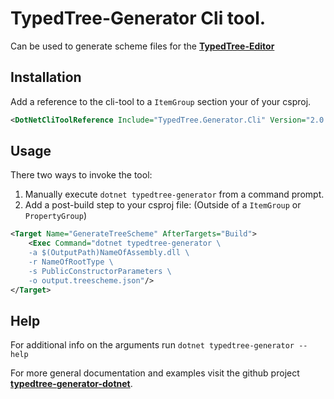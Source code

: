 # **TypedTree-Generator** Cli tool.

Can be used to generate scheme files for the [**TypedTree-Editor**](https://bastian.tech/tree/)

## Installation

Add a reference to the cli-tool to a `ItemGroup` section your of your csproj.
```xml
<DotNetCliToolReference Include="TypedTree.Generator.Cli" Version="2.0.*" />
```

## Usage
There two ways to invoke the tool:
1. Manually execute `dotnet typedtree-generator` from a command prompt.
2. Add a post-build step to your csproj file: (Outside of a `ItemGroup` or `PropertyGroup`)
```xml
<Target Name="GenerateTreeScheme" AfterTargets="Build">
    <Exec Command="dotnet typedtree-generator \
    -a $(OutputPath)NameOfAssembly.dll \
    -r NameOfRootType \
    -s PublicConstructorParameters \
    -o output.treescheme.json"/>
</Target>
```

## Help
For additional info on the arguments run `dotnet typedtree-generator --help`

For more general documentation and examples visit the github project [**typedtree-generator-dotnet**](https://github.com/BastianBlokland/typedtree-generator-dotnet).
